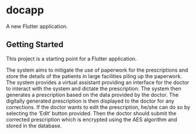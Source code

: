# docapp

A new Flutter application.

## Getting Started

This project is a starting point for a Flutter application.

The system aims to mitigate the use of paperwork for the prescriptions and store the details of the patients in large 
facilities piling up the paperwork. The system provides a virtual assistant providing an interface for the doctor to 
interact with the system and dictate the prescription. The system then generates a prescription based on the data provided by the doctor.
The digitally generated prescription is then displayed to the doctor for any corrections. If the doctor wants to edit the prescription,
he/she can do so by selecting the ‘Edit’ button provided. Then the doctor should submit the corrected prescription which is encrypted 
using the AES algorithm and stored in the database.


